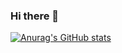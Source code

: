 ### Hi there 👋


[![Anurag's GitHub stats](https://github-readme-stats.vercel.app/api?username=RDOriginall)](https://github.com/anuraghazra/github-readme-stats)
